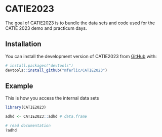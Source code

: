 
<!-- README.md is generated from README.Rmd. Please edit that file -->

# CATIE2023

<!-- badges: start -->
<!-- badges: end -->

The goal of CATIE2023 is to bundle the data sets and code used for the
CATIE 2023 demo and practicum days.

## Installation

You can install the development version of CATIE2023 from
[GitHub](https://github.com/) with:

``` r
# install.packages("devtools")
devtools::install_github("mferlic/CATIE2023")
```

## Example

This is how you access the internal data sets

``` r
library(CATIE2023)

adhd <- CATIE2023::adhd # data.frame

# read documentation
?adhd
```
